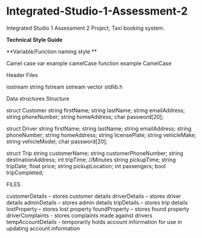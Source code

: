 # Integrated-Studio-1-Assessment-2
Integrated Studio 1 Assessment 2 Project, Taxi booking system.

**Technical Style Guide**

**Variable/Function naming style **

Camel case 
var example camelCase 
function example CamelCase 



 
Header Files

iostream 
string 
fstream 
sstream 
vector 
stdlib.h

 
Data structures
Structure  

struct Customer 
    string firstName;
    string lastName;
    string emailAddress;
    string phoneNumber;
    string homeAddress;
    char password[20];

struct Driver 
    string firstName;
    string lastName;
    string emailAddress;
    string phoneNumber;
    string homeAddress;
    string licensePlate;
    string vehicleMake;
    string vehicleModel;
    char password[20]; 

struct Trip 
    string customerName;
    string customerPhoneNumber;
    string destinationAddress;
    int tripTime; //Minutes
    string pickupTime; 
    string tripDate;
    float price;
    string pickupLocation;
    int passengers;
    bool tripCompleted;


FILES

customerDetails – stores customer details 
driverDetails – stores driver details
adminDetails – stores admin details 
tripDetails – stores trip details 
lostProperty – stores lost property 
foundProperty – stores found property
driverComplaints - stores complaints made against drivers
tempAccountDetails - temporarily holds account information for use in updating account information

